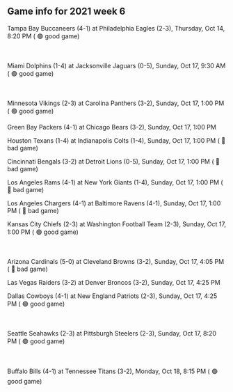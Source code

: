 ## Game info for 2021 week 6
Tampa Bay Buccaneers (4-1) at Philadelphia Eagles (2-3), Thursday, Oct 14, 8:20 PM (	:green_circle: good game)


<br/>

Miami Dolphins (1-4) at Jacksonville Jaguars (0-5), Sunday, Oct 17, 9:30 AM (	:green_circle: good game)


<br/>

Minnesota Vikings (2-3) at Carolina Panthers (3-2), Sunday, Oct 17, 1:00 PM (	:green_circle: good game)

Green Bay Packers (4-1) at Chicago Bears (3-2), Sunday, Oct 17, 1:00 PM

Houston Texans (1-4) at Indianapolis Colts (1-4), Sunday, Oct 17, 1:00 PM (	:red_circle: bad game)

Cincinnati Bengals (3-2) at Detroit Lions (0-5), Sunday, Oct 17, 1:00 PM (	:red_circle: bad game)

Los Angeles Rams (4-1) at New York Giants (1-4), Sunday, Oct 17, 1:00 PM (	:red_circle: bad game)

Los Angeles Chargers (4-1) at Baltimore Ravens (4-1), Sunday, Oct 17, 1:00 PM (	:red_circle: bad game)

Kansas City Chiefs (2-3) at Washington Football Team (2-3), Sunday, Oct 17, 1:00 PM (	:green_circle: good game)


<br/>

Arizona Cardinals (5-0) at Cleveland Browns (3-2), Sunday, Oct 17, 4:05 PM (	:red_circle: bad game)

Las Vegas Raiders (3-2) at Denver Broncos (3-2), Sunday, Oct 17, 4:25 PM

Dallas Cowboys (4-1) at New England Patriots (2-3), Sunday, Oct 17, 4:25 PM (	:green_circle: good game)


<br/>

Seattle Seahawks (2-3) at Pittsburgh Steelers (2-3), Sunday, Oct 17, 8:20 PM (	:green_circle: good game)


<br/>

Buffalo Bills (4-1) at Tennessee Titans (3-2), Monday, Oct 18, 8:15 PM (	:green_circle: good game)

